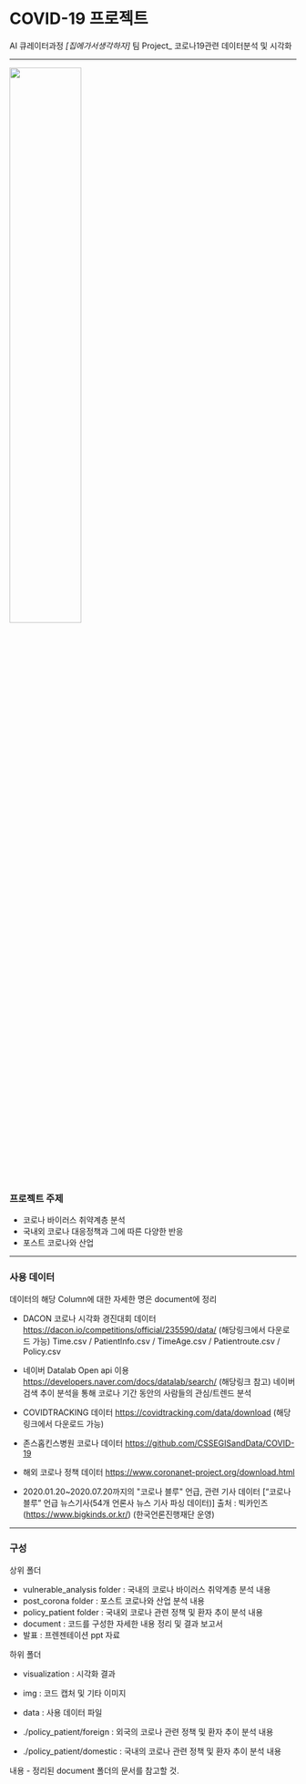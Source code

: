 # COVID-19 프로젝트 
AI 큐레이터과정 *[집에가서생각하자]* 팀  Project_  코로나19관련 데이터분석 및 시각화
___
<img src="https://user-images.githubusercontent.com/38834523/88453655-ee3a2300-cea3-11ea-9029-95f941538987.PNG" width=50% height=50%>

### 프로젝트 주제
- 코로나 바이러스 취약계층 분석
- 국내외 코로나 대응정책과 그에 따른 다양한 반응
- 포스트 코로나와 산업
___
### 사용 데이터
데이터의 해당 Column에 대한 자세한 명은 document에 정리

- DACON 코로나 시각화 경진대회 데이터
  https://dacon.io/competitions/official/235590/data/ (해당링크에서 다운로드 가능)
  Time.csv / PatientInfo.csv / TimeAge.csv / Patientroute.csv / Policy.csv

- 네이버 Datalab Open api 이용
  https://developers.naver.com/docs/datalab/search/ (해당링크 참고)
  네이버 검색 추이 분석을 통해 코로나 기간 동안의 사람들의 관심/트렌드 분석
  
- COVIDTRACKING 데이터
  https://covidtracking.com/data/download (해당링크에서 다운로드 가능)
  
- 존스홉킨스병원 코로나 데이터
  https://github.com/CSSEGISandData/COVID-19

- 해외 코로나 정책 데이터
  https://www.coronanet-project.org/download.html
  
- 2020.01.20~2020.07.20까지의 "코로나 블루" 언급, 관련 기사 데이터
  [“코로나 블루” 언급 뉴스기사(54개 언론사 뉴스 기사 파싱 데이터)]
  출처 : 빅카인즈(https://www.bigkinds.or.kr/) (한국언론진행재단 운영)

 ___
 ### 구성
 상위 폴더
  - vulnerable_analysis folder : 국내의 코로나 바이러스 취약계층 분석 내용
  - post_corona folder : 포스트 코로나와 산업 분석 내용
  - policy_patient folder : 국내외 코로나 관련 정책 및 환자 추이 분석 내용
  - document : 코드를 구성한 자세한 내용 정리 및 결과 보고서
  - 발표 : 프렌젠테이션 ppt 자료
 
 하위 폴더
  - visualization : 시각화 결과
  - img : 코드 캡처 및 기타 이미지
  - data : 사용 데이터 파일
  
  - ./policy_patient/foreign : 외국의 코로나 관련 정책 및 환자 추이 분석 내용
  - ./policy_patient/domestic : 국내의 코로나 관련 정책 및 환자 추이 분석 내용
  
  내용 
    - 정리된 document 폴더의 문서를 참고할 것.

  

